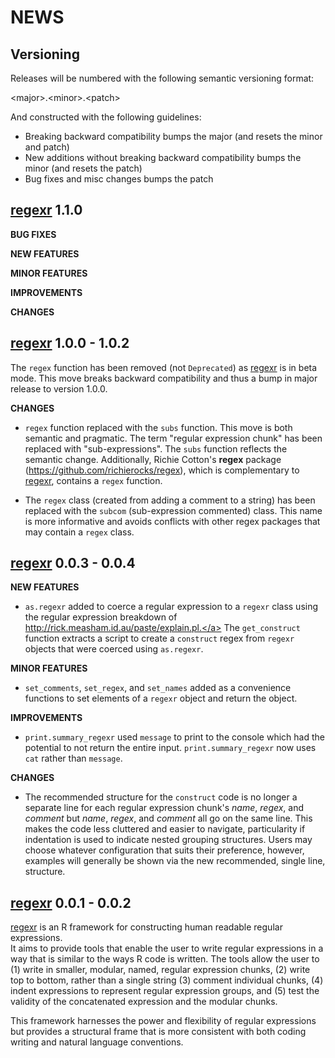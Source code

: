 NEWS 
====

Versioning
----------

Releases will be numbered with the following semantic versioning format:

&lt;major&gt;.&lt;minor&gt;.&lt;patch&gt;

And constructed with the following guidelines:

* Breaking backward compatibility bumps the major (and resets the minor 
  and patch)
* New additions without breaking backward compatibility bumps the minor 
  (and resets the patch)
* Bug fixes and misc changes bumps the patch

 <a href="https://github.com/trinker/regexr" target="_blank">regexr</a> 1.1.0
----------------------------------------------------------------

**BUG FIXES**

**NEW FEATURES**

**MINOR FEATURES**

**IMPROVEMENTS**

**CHANGES**

 <a href="https://github.com/trinker/regexr" target="_blank">regexr</a> 1.0.0 - 1.0.2
----------------------------------------------------------------

The `regex` function has been removed (not `Deprecated`) as  <a href="https://github.com/trinker/regexr" target="_blank">regexr</a> is in beta 
mode.  This move breaks backward compatibility and thus a bump in major release
to version 1.0.0.

**CHANGES**

* `regex` function replaced with the `subs` function.  This move is both 
  semantic and pragmatic.  The term "regular expression chunk" has been 
  replaced with "sub-expressions".  The `subs` function reflects the semantic 
  change.  Additionally, Richie Cotton's **regex** package 
  (https://github.com/richierocks/regex), which is complementary to  <a href="https://github.com/trinker/regexr" target="_blank">regexr</a>,
  contains a `regex` function.

* The `regex` class (created from adding a comment to a string) has been 
  replaced with the `subcom` (sub-expression commented) class.  This name is 
  more informative and avoids conflicts with other regex packages that may 
  contain a `regex` class.



 <a href="https://github.com/trinker/regexr" target="_blank">regexr</a> 0.0.3 - 0.0.4
----------------------------------------------------------------

**NEW FEATURES**

* `as.regexr` added to coerce a regular expression to a `regexr` class using
  the regular expression breakdown of <a href="http://rick.measham.id.au/paste/explain.pl." target="_blank">http://rick.measham.id.au/paste/explain.pl.</a>
  The `get_construct` function extracts a script to create a `construct` regex
  from `regexr` objects that were coerced using `as.regexr`.

**MINOR FEATURES**

* `set_comments`, `set_regex`, and `set_names` added as a  convenience functions
  to set elements of a `regexr` object and return the object.

**IMPROVEMENTS**

* `print.summary_regexr` used `message` to print to the console which had the 
  potential to not return the entire input.  `print.summary_regexr` now uses 
  `cat` rather than `message`. 

**CHANGES**

* The recommended structure for the `construct` code is no longer a separate 
  line for each regular expression chunk's *name*, *regex*, and *comment* but
  *name*, *regex*, and *comment* all go on the same line.   This makes the  code
  less cluttered and easier to navigate, particularity if indentation is used to
  indicate nested grouping structures.  Users may choose whatever configuration 
  that suits their preference, however, examples will generally be shown via the 
  new recommended, single line, structure. 



 <a href="https://github.com/trinker/regexr" target="_blank">regexr</a> 0.0.1 - 0.0.2
----------------------------------------------------------------

 <a href="https://github.com/trinker/regexr" target="_blank">regexr</a> is an R framework for constructing human readable regular expressions.  
It aims to provide tools that enable the user to write regular expressions in a 
way that is similar to the ways R code is written.  The tools allow the user to 
(1) write in smaller, modular, named, regular expression chunks, (2) write top 
to bottom, rather than a single string (3) comment individual chunks, (4) indent 
expressions to represent regular expression groups, and (5) test the validity of 
the concatenated expression and the modular chunks. 

This framework harnesses the power and flexibility of regular expressions but 
provides a structural frame that is more consistent with both coding writing and 
natural language conventions.
